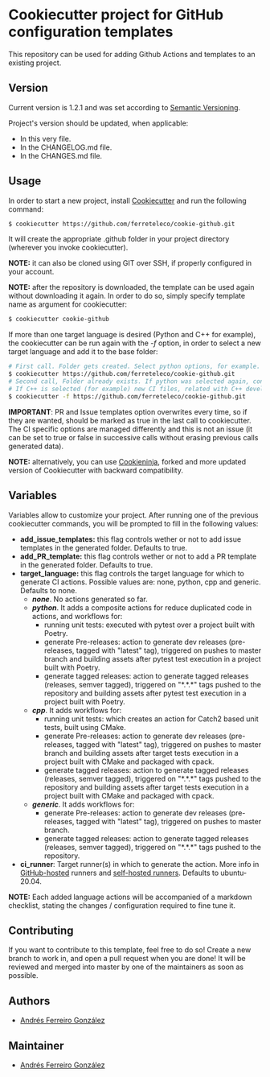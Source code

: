 # Cookiecutter project for GitHub configuration templates

This repository can be used for adding Github Actions and templates to an existing project.

## Version

Current version is 1.2.1 and was set according to [Semantic Versioning](https://semver.org/spec/v2.0.0.html).

Project's version should be updated, when applicable:

- In this very file.
- In the CHANGELOG.md file.
- In the CHANGES.md file.

## Usage

In order to start a new project, install [Cookiecutter](https://cookiecutter.readthedocs.io/en/latest/)
and run the following command:

```bash
$ cookiecutter https://github.com/ferreteleco/cookie-github.git
```

It will create the appropriate .github folder in your project directory (wherever you invoke
cookiecutter).

**NOTE:** it can also be cloned using GIT over SSH, if properly configured in your account.

**NOTE:** after the repository is downloaded, the template can be used again without downloading it
again. In order to do so, simply specify template name as argument for cookiecutter:

```bash
$ cookiecutter cookie-github
```

If more than one target language is desired (Python and C++ for example), the cookiecutter can be
run again with the *-f* option, in order to select a new target language and add it to the base
folder:

```bash
# First call. Folder gets created. Select python options, for example.
$ cookiecutter https://github.com/ferreteleco/cookie-github.git
# Second call, Folder already exists. If python was selected again, contents will be overwritten.
# If C++ is selected (for example) new CI files, related with C++ development, will be added.
$ cookiecutter -f https://github.com/ferreteleco/cookie-github.git
```

**IMPORTANT**: PR and Issue templates option overwrites every time, so if they are wanted, should be
marked as true in the last call to cookiecutter. The CI specific options are managed differently and
this is not an issue (it can be set to true or false in successive calls without erasing previous
calls generated data).

**NOTE:** alternatively, you can use [Cookieninja](https://github.com/cookieninja-generator/cookieninja),
forked and more updated version of Cookiecutter with backward compatibility.

## Variables

Variables allow to customize your project. After running one of the previous cookiecutter commands,
you will be prompted to fill in the following values:

- **add_issue_templates:** this flag controls wether or not to add issue templates in the generated
  folder. Defaults to true.
- **add_PR_template:** this flag controls wether or not to add a PR template in the generated
  folder. Defaults to true.
- **target_language:** this flag controls the target language for which to generate CI actions.
  Possible values are: none, python, cpp and generic. Defaults to none.
    - ***none***. No actions generated so far.
    - ***python***. It adds a composite actions for reduce duplicated code in actions, and workflows
    for:
        - running unit tests: executed with pytest over a project built with Poetry.
        - generate Pre-releases: action to generate dev releases (pre-releases, tagged with "latest"
        tag), triggered on pushes to master branch and building assets after pytest test execution
        in a project built with Poetry.
        - generate tagged releases: action to generate tagged releases (releases, semver tagged),
        triggered on "\*.\*.\*" tags pushed to the repository and building assets after pytest test
        execution in a project built with Poetry.
    - ***cpp***. It adds workflows for:
        - running unit tests: which creates an action for Catch2 based unit tests, built using
        CMake.
        - generate Pre-releases: action to generate dev releases (pre-releases, tagged with "latest"
        tag), triggered on pushes to master branch and building assets after target tests
        execution in a project built with CMake and packaged with cpack.
        - generate tagged releases: action to generate tagged releases (releases, semver tagged),
        triggered on "\*.\*.\*" tags pushed to the repository and building assets after target tests
        execution in a project built with CMake and packaged with cpack.
    - ***generic***. It adds workflows for:
        - generate Pre-releases: action to generate dev releases (pre-releases, tagged with "latest"
        tag), triggered on pushes to master branch.
        - generate tagged releases: action to generate tagged releases (releases, semver tagged),
        triggered on "\*.\*.\*" tags pushed to the repository.
- **ci_runner**: Target runner(s) in which to generate the action. More info in [GitHub-hosted](https://docs.github.com/en/actions/using-github-hosted-runners/about-github-hosted-runners) runners and [self-hosted runners](https://docs.github.com/en/actions/hosting-your-own-runners/using-self-hosted-runners-in-a-workflow). Defaults to ubuntu-20.04.

**NOTE:** Each added language actions will be accompanied of a markdown checklist, stating the
changes / configuration required to fine tune it.

## Contributing

If you want to contribute to this template, feel free to do so! Create a new branch to work in, and
open a pull request when you are done! It will be reviewed and merged into master by one of the
maintainers as soon as possible.

## Authors

- [Andrés Ferreiro González](https://github.com/ferreteleco)

## Maintainer

- [Andrés Ferreiro González](https://github.com/ferreteleco)

